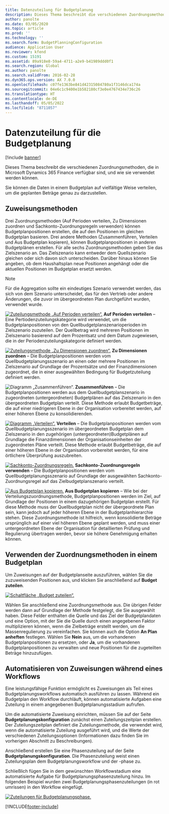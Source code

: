 ```yaml
---
title: Datenzuteilung für Budgetplanung
description: Dieses Thema beschreibt die verschiedenen Zuordnungsmethoden, die in Microsoft Dynamics 365 Finance verfügbar sind, und wie sie verwendet werden können.
author: panolte
ms.date: 03/05/2020
ms.topic: article
ms.prod: ''
ms.technology: ''
ms.search.form: BudgetPlanningConfiguration
audience: Application User
ms.reviewer: kfend
ms.custom: 15191
ms.assetid: 89a918e8-59a4-4711-a2e9-b41989ddd0f1
ms.search.region: Global
ms.author: panolte
ms.search.validFrom: 2016-02-28
ms.dyn365.ops.version: AX 7.0.0
ms.openlocfilehash: c07fe1363be841d42315084780a1f3146dca174a
ms.sourcegitcommit: 04e6c1c9400e1b582180cf3e0e4767434e736c26
ms.translationtype: HT
ms.contentlocale: de-DE
ms.lasthandoff: 05/05/2022
ms.locfileid: "8711057"
---
```

# <a name="budget-planning-data-allocation"></a>Datenzuteilung für die Budgetplanung

[!include [banner](../includes/banner.md)]

Dieses Thema beschreibt die verschiedenen Zuordnungsmethoden, die in Microsoft Dynamics 365 Finance verfügbar sind, und wie sie verwendet werden können.  

Sie können die Daten in einem Budgetplan auf vielfältige Weise verteilen, um die geplanten Beträge genau zu darzustellen.

## <a name="allocation-methods"></a>Zuweisungsmethoden
Drei Zuordnungsmethoden (Auf Perioden verteilen, Zu Dimensionen zuordnen und Sachkonto-Zuordnungsregeln verwenden) können Budgetplanpositionen erstellen, die auf den Positionen im gleichen Budgetplan basieren. Drei andere Methoden (Zusammenführen, Verteilen und Aus Budgetplan kopieren), können Budgetplanpositionen in anderen Budgetplänen erstellen. Für alle sechs Zuordnungsmethoden geben Sie das Zielszenario an. Das Zielszenario kann entweder dem Quellszenario gleichen oder sich davon sich unterscheiden. Darüber hinaus können Sie angeben, ob dem Haushaltsplan neue Positionen angehängt oder die aktuellen Positionen im Budgetplan ersetzt werden.

> [!NOTE] 
> Für die Aggregation sollte ein eindeutiges Szenario verwendet werden, das sich von dem Szenario unterscheidet, das für den Vertrieb oder andere Änderungen, die zuvor im übergeordneten Plan durchgeführt wurden, verwendet wurde.  

[![Zuteilungsmethode „Auf Perioden verteilen“.](./media/allocateacrossperiods-300x259.png)](./media/allocateacrossperiods.png)
**Auf Perioden verteilen** – Eine Pertiodenzuteilungskategorie wird verwendet, um die Budgetplanpositionen von den Quellbudgetplanszenarioperioden im Zielszenario zuzuteilen. Der Quellbetrag wird mehreren Positionen im Zielszenario basierend auf dem Prozentsatz und dem Datum zugewiesen, die in der Periodenzuteilungskategorie definiert werden.         

[![Zuteilungsmethode „Zu Dimensionen zuordnen“.](./media/allocatetodimensions.jpg)](./media/allocatetodimensions.jpg)
**Zu Dimensionen zuordnen** – Die Budgetplanpositionen werden vom Quellbudgetplanungsszenario an einen oder mehrere Positionen im Zielszenario auf Grundlage der Prozentsätze und der Finanzdimensionen zugeordnet, die in einer ausgewählten Bedingung für Budgetzuteilung definiert werden.           

![Diagramm „Zusammenführen“.](./media/aggregatechart-300x230.png)
**Zusammenführen** – Die Budgetplanpositionen werden aus dem Quellbudgetplanszenario in zugeordneten (untergeordneten) Budgetplänen auf das Zielszenario in den übergeordneten Budgetplan verteilt. Diese Methode erlaubt Budgetbeträge, die auf einer niedrigeren Ebene in der Organisation vorbereitet werden, auf einer höheren Ebene zu konsolidierenden.          

[![Diagramm „Verteilen“.](./media/distributechart-300x230.png)](./media/distributechart.png)
**Verteilen** – Die Budgetplanpositionen werden vom Quellbudgetplanungsszenario im übergeordneten Budgetplan dem Zielszenario in den zugehörigen (untergeordneten)Budgetplänen auf Grundlage die Finanzdimensionen der Organisationseinheiten der zugeordneten Pläne verteilt. Diese Methode erlaubt Budgetbeträge, die auf einer höheren Ebene in der Organisation vorbereitet werden, für eine örtlichere Überprüfung auszubreiten.           

[![Sachkonto-Zuordnungsregeln.](./media/ledgerallocationrules-300x202.png)](./media/ledgerallocationrules.png)
**Sachkonto-Zuordnungsregeln verwenden** – Die Budgetplanpositionen werden vom Quellbudgetplanungsszenario auf Grundlage der ausgewählten Sachkonto-Zuordnungsregel auf das Zielbudgetplanszenario verteilt. 

[![Aus Budgetplan kopieren.](./media/copyfrombudgetplan-187x300.png)](./media/copyfrombudgetplan.png)
**Aus Budgetplan kopieren** – Wie bei der Verteilungszuordnungsmethode, Budgetplanpositionen werden im Ziel, auf Grundlage der Positionen in einem dazugehörigen Budgetplan erstellt. Für diese Methode muss der Quellbudgetplan nicht der übergeordnete Plan sein, kann jedoch auf jeder höheren Ebene in der Budgetplanhierarchie stehen. Diese Zuordnungsmethode ist hilfreich, wenn konsolidierte Beträge ursprünglich auf einer viel höheren Ebene geplant werden, und muss einer untergeordneten Ebene der Organisation für detaillierten Prüfung und Regulierung übertragen werden, bevor sie höhere Genehmigung erhalten können.          

## <a name="using-allocation-methods-in-a-budget-plan"></a>Verwenden der Zuordnungsmethoden in einem Budgetplan
Um Zuweisungen auf der Budgetplanseite auszuführen, wählen Sie die zuzuweisenden Positionen aus, und klicken Sie anschließend auf **Budget zuteilen**.

[![Schaltfläche „Budget zuteilen“.](./media/allocatebudgetbutton-300x84.png)](./media/allocatebudgetbutton.png) 

Wählen Sie anschließend eine Zuordnungsmethode aus. Die übrigen Felder werden dann auf Grundlage der Methode festgelegt, die Sie ausgewählt haben. Diese Felder enthalten die Quelle und das Ziel der Budgetplandaten und eine Option, mit der Sie die Quelle durch einen angegebenen Faktor multiplizieren können, wenn die Zielbeträge erstellt werden, um die Massenregulierung zu vereinfachen. Sie können auch die Option **An Plan anheften** festlegen. Wählen Sie **Nein** aus, um die vorhandenen Budgetplanpositionen zu ersetzen, oder **Ja**, um die vorhandenen Budgetplanpositionen zu verwalten und neue Positionen für die zugeteilten Beträge hinzuzufügen.

## <a name="automating-allocations-during-a-workflow"></a>Automatisieren von Zuweisungen während eines Workflows
Eine leistungsfähige Funktion ermöglicht es Zuweisungen als Teil eines Budgetplanungsworkflows automatisch ausführen zu lassen. Während ein Budgetplan den Workflow durchläuft, können automatisierte Aufgaben eine Zuteilung in einem angegebenen Budgetplanungsstadium aufrufen. 

Um die automatisierte Zuweisung einrichten, müssen Sie auf der Seite **Budgetplanungskonfiguration** zunächst einen Zuteilungszeitplan erstellen. Der Zuteilungszeitplan definiert die Zuteilungsmethode, die verwendet wird, wenn die automatisierte Zuteilung ausgeführt wird, und die Werte der verschiedenen Zuteilungsoptionen (Informationen dazu finden Sie im vorherigen Abschnitt zu Beschreibungen). 

Anschließend erstellen Sie eine Phasenzuteilung auf der Seite **Budgetplanungskonfiguration**. Die Phasenzuteilung weist einen Zuteilungsplan dem Budgetplanungsworkflow und der -phase zu. 

Schließlich fügen Sie in dem gewünschten Workflowstadium eine automatisierte Aufgabe für Budgetplanungsphasenzuteilung hinzu. Im folgenden Beispiel wurden zwei Budgetplanungsphasenzuteilungen (in rot umrissen) in den Workflow eingefügt.

[![Zuteilungen für Budgetplanungsphase.](./media/budgetplanningstageallocations-300x300.png)](./media/budgetplanningstageallocations.png)





[!INCLUDE[footer-include](../../includes/footer-banner.md)]
